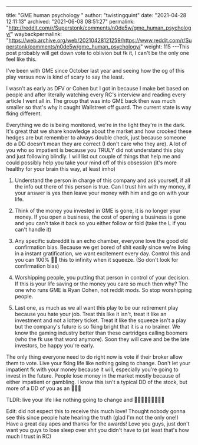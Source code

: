 ---
title: "GME human psychology "
author: "twistingquint"
date: "2021-04-28 12:11:13"
archived: "2021-06-08 08:51:27"
permalink: "http://reddit.com/r/Superstonk/comments/n0de5w/gme_human_psychology/"
waybackpermalink: "https://web.archive.org/web/20210428121259/https://www.reddit.com/r/Superstonk/comments/n0de5w/gme_human_psychology/"
weight: 115
---This post probably will get down vote to oblivion but fk it, I can't be the only one feel like this.


I've been with GME since October last year and seeing how the og of this play versus now is kind of scary to say the least.


I wasn't as early as DFV or Cohen but I got in because I make bet based on people and after literally watching every RC's interview and reading every article I went all in. The group that was into GME back then was much smaller so that's why it caught Wallstreet off guard. The current state is way fking different.


Everything we do is being monitored, we're in the light they're in the dark. It's great that we share knowledge about the market and how crooked these hedges are but remember to always double check, just because someone do a DD doesn't mean they are correct (I don't care who they are). A lot of you who so impatient is because you TRULY did not understand this play and just following blindly. I will list out couple of things that help me and could possibly help you take your mind off of this obsession (it's more healthy for your brain this way, at least imho)


1. Understand the person in charge of this company and ask yourself, if all the info out there of this person is true. Can I trust him with my money, if your answer is yes then leave your money with him and go on with your life.


2. Think of the money you invested in GME is gone, it is no longer your money. If you open a business, the cost of opening a business is gone and you can't take it back so you either follow or fold (take the L if you can't handle it)


3. Any specific subreddit is an echo chamber, everyone love the good old confirmation bias. Because we get bored of shit easily since we're living in a instant gratification, we want excitement every day. Control this and you can 100% 💎🤲 this to infinity when it squeeze. (So don't look for confirmation bias)


4. Worshipping people, you putting that person in control of your decision. If this is your life saving or the money you care so much then why? The one who runs GME is Ryan Cohen, not reddit mods. So stop worshipping people.


5. Last one, as much as we all want this play to be our retirement play because you hate your job. Treat this like it isn't, treat it like an investment and not a lottery ticket. Treat it like the squeeze isn't a play but the company's future is so fking bright that it is a no brainer. We know the gaming industry better than these cartridges calling boomers (who the fk use that word anymore). Soon they will cave and be the late investors, be happy you're early. 




The only thing everyone need to do right now is vote if their broker allow them to vote. Live your fking life like nothing going to change. Don't let your impatient fk with your money because it will, especially you're going to invest in the future. People lose money in the market mostly because of either impatient or gambling. I know this isn't a typical DD of the stock, but more of a DD of you as an 🦍💎🤲 


TLDR: live your life like nothing going to change and 💎🤲🥜🚀🚀🚀🚀🚀🌙


Edit: did not expect this to receive this much love! Thought nobody gonna see this since people hate hearing the truth (glad I'm not the only one!) Have a great day apes and thanks for the awards! Love you guys, just don't want you guys to lose sleep over shit you didn't have to (at least that's how much I trust in RC)

